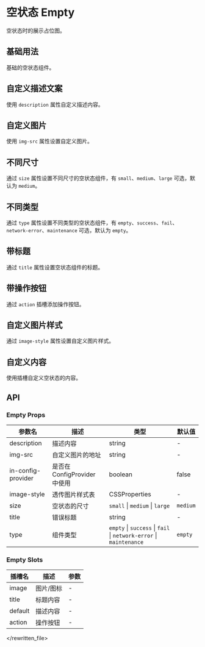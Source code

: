 # 空状态 Empty

空状态时的展示占位图。

## 基础用法

基础的空状态组件。

<demo src="./demo/empty/basic.vue"></demo>

## 自定义描述文案

使用 `description` 属性自定义描述内容。

<demo src="./demo/empty/description.vue"></demo>

## 自定义图片

使用 `img-src` 属性设置自定义图片。

<demo src="./demo/empty/custom-image.vue"></demo>

## 不同尺寸

通过 `size` 属性设置不同尺寸的空状态组件，有 `small`、`medium`、`large` 可选，默认为 `medium`。

<demo src="./demo/empty/size.vue"></demo>

## 不同类型

通过 `type` 属性设置不同类型的空状态组件，有 `empty`、`success`、`fail`、`network-error`、`maintenance` 可选，默认为 `empty`。

<demo src="./demo/empty/type.vue"></demo>

## 带标题

通过 `title` 属性设置空状态组件的标题。

<demo src="./demo/empty/title.vue"></demo>

## 带操作按钮

通过 `action` 插槽添加操作按钮。

<demo src="./demo/empty/action.vue"></demo>

## 自定义图片样式

通过 `image-style` 属性设置自定义图片样式。

<demo src="./demo/empty/image-style.vue"></demo>

## 自定义内容

使用插槽自定义空状态的内容。

<demo src="./demo/empty/custom-slot.vue"></demo>

## API

### Empty Props

| 参数名                | 描述                     | 类型                                                                 | 默认值      |
|--------------------|------------------------|--------------------------------------------------------------------|----------|
| description        | 描述内容                   | string                                                             | -        |
| img-src            | 自定义图片的地址               | string                                                             | -        |
| in-config-provider | 是否在 ConfigProvider 中使用 | boolean                                                            | false    |
| image-style        | 透传图片样式表                | CSSProperties                                                      | -        |
| size               | 空状态的尺寸                 | `small` \| `medium` \| `large`                                     | `medium` |
| title              | 错误标题                   | string                                                             | -        |
| type               | 组件类型                   | `empty` \| `success` \| `fail` \| `network-error` \| `maintenance` | `empty`  |

### Empty Slots

| 插槽名     | 描述    | 参数 |
|---------|-------|----|
| image   | 图片/图标 | -  |
| title   | 标题内容  | -  |
| default | 描述内容  | -  |
| action  | 操作按钮  | -  |
</rewritten_file> 